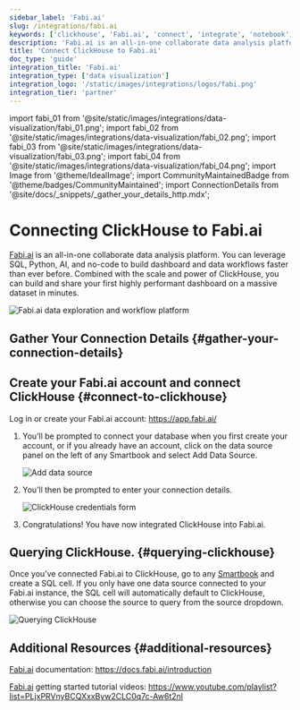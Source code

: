 ```yaml
---
sidebar_label: 'Fabi.ai'
slug: /integrations/fabi.ai
keywords: ['clickhouse', 'Fabi.ai', 'connect', 'integrate', 'notebook', 'ui', 'analytics']
description: 'Fabi.ai is an all-in-one collaborate data analysis platform. You can leverage SQL, Python, AI, and no-code to build dashboard and data workflows faster than ever before'
title: 'Connect ClickHouse to Fabi.ai'
doc_type: 'guide'
integration_title: 'Fabi.ai'
integration_type: ['data visualization']
integration_logo: '/static/images/integrations/logos/fabi.png'
integration_tier: 'partner'
---
```


import fabi_01 from '@site/static/images/integrations/data-visualization/fabi_01.png';
import fabi_02 from '@site/static/images/integrations/data-visualization/fabi_02.png';
import fabi_03 from '@site/static/images/integrations/data-visualization/fabi_03.png';
import fabi_04 from '@site/static/images/integrations/data-visualization/fabi_04.png';
import Image from '@theme/IdealImage';
import CommunityMaintainedBadge from '@theme/badges/CommunityMaintained';
import ConnectionDetails from '@site/docs/_snippets/_gather_your_details_http.mdx';

# Connecting ClickHouse to Fabi.ai

<CommunityMaintainedBadge/>

<a href="https://www.fabi.ai/" target="_blank">Fabi.ai</a> is an all-in-one collaborate data analysis platform. You can leverage SQL, Python, AI, and no-code to build dashboard and data workflows faster than ever before. Combined with the scale and power of ClickHouse, you can build and share your first highly performant dashboard on a massive dataset in minutes.

<Image size="md" img={fabi_01} alt="Fabi.ai data exploration and workflow platform" border />

## Gather Your Connection Details {#gather-your-connection-details}

<ConnectionDetails />

## Create your Fabi.ai account and connect ClickHouse {#connect-to-clickhouse}

Log in or create your Fabi.ai account: https://app.fabi.ai/

1. You’ll be prompted to connect your database when you first create your account, or if you already have an account, click on the data source panel on the left of any Smartbook and select Add Data Source.
   
   <Image size="lg" img={fabi_02} alt="Add data source" border />

2. You’ll then be prompted to enter your connection details.

   <Image size="md" img={fabi_03} alt="ClickHouse credentials form" border />

3. Congratulations! You have now integrated ClickHouse into Fabi.ai.

## Querying ClickHouse. {#querying-clickhouse}

Once you’ve connected Fabi.ai to ClickHouse, go to any [Smartbook](https://docs.fabi.ai/analysis_and_reporting/smartbooks) and create a SQL cell. If you only have one data source connected to your Fabi.ai instance, the SQL cell will automatically default to ClickHouse, otherwise you can choose the source to query from the source dropdown.

   <Image size="lg" img={fabi_04} alt="Querying ClickHouse" border />

## Additional Resources {#additional-resources}

[Fabi.ai](https://www.fabi.ai) documentation: https://docs.fabi.ai/introduction

[Fabi.ai](https://www.fabi.ai) getting started tutorial videos: https://www.youtube.com/playlist?list=PLjxPRVnyBCQXxxByw2CLC0q7c-Aw6t2nl
